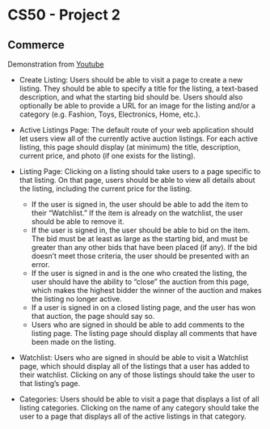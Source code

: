 # CS50 - Project 2

## Commerce 

Demonstration from [Youtube](https://www.youtube.com/watch?v=8l6nZCMXNfY&t=25s)


* Create Listing: Users should be able to visit a page to create a new listing.
                They should be able to specify a title for the listing, a text-based description, and what the starting bid should be. Users should also optionally be able to provide a URL for an image for the listing and/or a category (e.g. Fashion, Toys, Electronics, Home, etc.).
* Active Listings Page: The default route of your web application should let users view all of the currently active auction listings. For each active listing, this page should display (at minimum) the title, description, current price, and photo (if one exists for the listing).
* Listing Page: Clicking on a listing should take users to a page specific to that listing. On that page, users should be able to view all details about the listing, including the current price for the listing.

    * If the user is signed in, the user should be able to add the item to their “Watchlist.” If the item is already on the watchlist, the user should be able to remove it.
    * If the user is signed in, the user should be able to bid on the item. The bid must be at least as large as the starting bid, and must be greater than any other bids that have been placed (if any). If the bid doesn’t meet those criteria, the user should be presented with an error.
    * If the user is signed in and is the one who created the listing, the user should have the ability to “close” the auction from this page, which makes the highest bidder the winner of the auction and makes the listing no longer active.
    * If a user is signed in on a closed listing page, and the user has won that auction, the page should say so.
    * Users who are signed in should be able to add comments to the listing page. The listing page should display all comments that have been made on the listing.

* Watchlist: Users who are signed in should be able to visit a Watchlist page, which should display all of the listings that a user has added to their watchlist. Clicking on any of those listings should take the user to that listing’s page.
* Categories: Users should be able to visit a page that displays a list of all listing categories. Clicking on the name of any category should take the user to a page that displays all of the active listings in that category.
